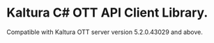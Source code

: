 # Kaltura C# OTT API Client Library.
Compatible with Kaltura OTT server version 5.2.0.43029 and above.
